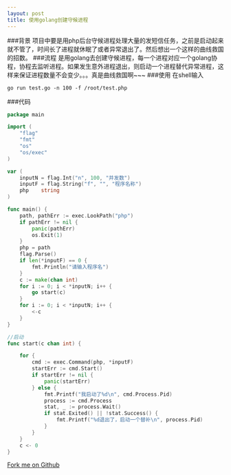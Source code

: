 ```yaml
---
layout: post
title: 使用golang创建守候进程
---
```

###背景
项目中要是用php后台守候进程处理大量的发短信任务，之前是启动起来就不管了，时间长了进程就休眠了或者异常退出了。然后想出一个这样的曲线救国的招数。
###流程
是用golang去创建守候进程，每一个进程对应一个golang协程，协程去监听进程。如果发生意外进程退出，则启动一个进程替代异常进程，这样来保证进程数量不会变少。。。真是曲线救国啊~~~
###使用
在shell输入
~~~shell
go run test.go -n 100 -f /root/test.php
~~~
###代码
~~~go
package main

import (
	"flag"
	"fmt"
	"os"
	"os/exec"
)

var (
	inputN = flag.Int("n", 100, "并发数")
	inputF = flag.String("f", "", "程序名称")
	php    string
)

func main() {
	path, pathErr := exec.LookPath("php")
	if pathErr != nil {
		panic(pathErr)
		os.Exit(1)
	}
	php = path
	flag.Parse()
	if len(*inputF) == 0 {
		fmt.Println("请输入程序名")
	}
	c := make(chan int)
	for i := 0; i < *inputN; i++ {
		go start(c)
	}
	for i := 0; i < *inputN; i++ {
		<-c
	}
}

//启动
func start(c chan int) {

	for {
		cmd := exec.Command(php, *inputF)
		startErr := cmd.Start()
		if startErr != nil {
			panic(startErr)
		} else {
			fmt.Printf("我启动了%d\n", cmd.Process.Pid)
			process := cmd.Process
			stat, _ := process.Wait()
			if stat.Exited() || !stat.Success() {
				fmt.Printf("%d退出了，启动一个替补\n", process.Pid)
			}
		}
	}
	c <- 0
}
~~~
[Fork me on Github](https://github.com/heyanlong/duorun, "Fork me on Github")